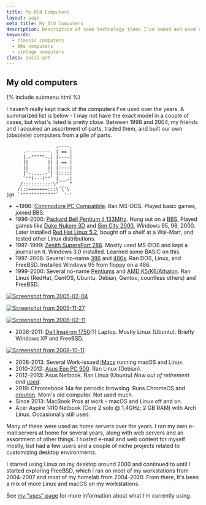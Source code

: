 ```yaml
---
title: My Old Computers
layout: page
meta_title: My Old Computers
description: Description of some technology items I've owned and used over the years
keywords:
  - classic computers
  - 90s computers
  - vintage computers
class: ascii-art
---
```

## My old computers

{% include submenu.html %}

I haven't really kept track of the computers I've used over the
years. A summarized list is below - I may not have the exact model in a couple
of cases, but what's listed is pretty close. Between 1998 and 2004, my friends
and I acquired an assortment of parts, traded them, and built our own (obsolete)
computers from a pile of parts.

```ascii-art-right
                  .----.
      .---------. | == |
      |.-"""""-.| |----|
      ||       || | == |
      ||       || |----|
      |'-.....-'| |::::|
      `"")---(""` |___.|
     /:::::::::::\" _  "
    /:::=======:::\`\`\
jgs `"""""""""""""`  '-'
```

* ~1996: [Commodore PC Compatible](https://en.wikipedia.org/wiki/Commodore_PC_compatible_systems). Ran MS-DOS. Played basic games, joined BBS.
* 1996-2000: [Packard Bell Pentium II 133MHz](http://pbplanet.info/wiki/index.php/Multimedia_D136). Hung out on a [BBS,](https://en.wikipedia.org/wiki/Bulletin_board_system) Played games like [Duke Nukem 3D](https://en.wikipedia.org/wiki/Duke_Nukem_3D) and [Sim City 2000.](https://en.wikipedia.org/wiki/SimCity_2000) Windows 95, 98, 2000. Later installed [Red Hat Linux 5.2](https://www.redhat.com/en/about/press-releases/press-redhatlinux52), bought off a shelf at  a Wal-Mart, and tested other Linux distributions.
* 1997-1999: [Zenith SupersPort 286](https://oldcrap.org/2020/10/30/zenith-supersport-286e/). Mostly used MS-DOS and kept a journal on it. Windows 3.0 installed. Learned some BASIC on this.
* 1997-2006: Several no-name [386](https://en.wikipedia.org/wiki/I386) and [486s](https://en.wikipedia.org/wiki/I486). Ran DOS, Linux, and FreeBSD. Installed Windows 95 from floppy on a 486.
* 1999-2006: Several no-name [Pentiums](https://en.wikipedia.org/wiki/Pentium_(original)) and [AMD K5/K6/Athalon](https://en.wikipedia.org/wiki/Advanced_Micro_Devices#CPUs_and_APUs). Ran Linux (RedHat, CentOS, Ubuntu, Debian, Gentoo, countless others) and FreeBSD.

<a href="/screenshots/old/2005-02-04.png"><img class="responsive" src="/screenshots/old/2005-02-04-th.png" alt="Screenshot from 2005-02-04" /></a>

<a href="/screenshots/old/2005-11-27.jpg"><img class="responsive" src="/screenshots/old/2005-11-27-th.jpg" alt="Screenshot from 2005-11-27" /></a>

<a href="/screenshots/old/2006-02-11.jpg"><img class="responsive" src="/screenshots/old/2006-02-11-th.jpg" alt="Screenshot from 2006-02-11" /></a>

* 2006-2011: [Dell Inspiron 1750](https://rmromero.blogspot.com/2010/04/dell-inspiron-17-1750-specifications.html)(?) Laptop. Mostly Linux
  (Ubuntu). Briefly Windows XP and FreeBSD.

<a href="/screenshots/old/2008-10-11.png"><img class="responsive" src="/screenshots/old/2008-10-11-th.png" alt="Screenshot from 2008-10-11" /></a>

* 2008-2013: Several Work-issued [iMacs](https://en.wikipedia.org/wiki/IMac) running macOS and Linux.
* 2010-2012: [Asus Eee PC 900](https://en.wikipedia.org/wiki/Asus_Eee_PC#Eee_900_series). Ran Linux (Debian).
* 2012-2013: Asus Netbook. Ran Linux (Ubuntu) _Now out of retirement and [used](/uses)_.
* 2019: Chromebook 14a for periodic browsing. Runs ChromeOS and [crouton](https://github.com/dnschneid/crouton). Mom's old computer. Not
  used much.
* Since 2013: MacBook Pros at work - macOS and Linux off and on.
* Acer Aspire 1410 Netbook (Core 2 solo @ 1.4GHz; 2 GB RAM) with Arch Linux. Occasionally still used.

Many of these were used as home servers over the years. I ran my own e-mail
servers at home for several years, along with web servers and an assortment of
other things. I hosted e-mail and web content for myself mostly, but had a few
users and a couple of niche projects related to customizing
desktop environments.

I started using Linux on my desktop around 2000 and continued to until I started
exploring FreeBSD, which I ran on most of my workstations from 2004-2007 and most
of my homelab from 2004-2020. From there, It's been a mix of more Linux and
macOS on my workstations.

See [my "uses" page](/uses/) for more information about what I'm currently
using.
